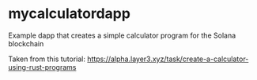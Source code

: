 # mycalculatordapp

Example dapp that creates a simple calculator program for the Solana blockchain

Taken from this tutorial: https://alpha.layer3.xyz/task/create-a-calculator-using-rust-programs
